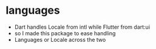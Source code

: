 # languages

- Dart handles Locale from intl while Flutter from dart:ui 
- so I made this package to ease handling
- Languages or Locale across the two